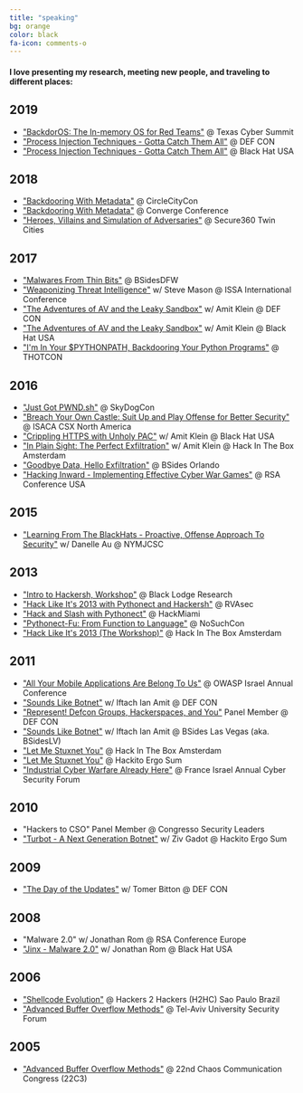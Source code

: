 ```yaml
---
title: "speaking"
bg: orange
color: black
fa-icon: comments-o
---
```


#### I love presenting my research, meeting new people, and traveling to different places:

## 2019
- ["BackdorOS: The In-memory OS for Red Teams"](http://ikotler.org/BackdorOS.pdf) @ Texas Cyber Summit
- ["Process Injection Techniques - Gotta Catch Them All"](https://defcon.org/html/defcon-27/dc-27-speakers.html#Kotler) @ DEF CON
- ["Process Injection Techniques - Gotta Catch Them All"](https://www.blackhat.com/us-19/briefings/schedule/#process-injection-techniques---gotta-catch-them-all-16010) @ Black Hat USA

## 2018
- ["Backdooring With Metadata"](http://www.ikotler.org/BackdooringWithMetadata.pdf) @ CircleCityCon
- ["Backdooring With Metadata"](http://www.ikotler.org/BackdooringWithMetadata.pdf) @ Converge Conference
- ["Heroes, Villains and Simulation of Adversaries"](https://secure360.org/session/itzik-kotler-heroes-villains-and-simulation-of-adversaries/?conference=9826&date=20180516) @ Secure360 Twin Cities

## 2017
- ["Malwares From Thin Bits"](http://www.ikotler.org/MalwaresFromThinBits.pdf) @ BSidesDFW
- ["Weaponizing Threat Intelligence"](http://c.ymcdn.com/sites/www.issa.org/resource/resmgr/2017_international_conference/Detailed_Agenda_2017.pdf) w/ Steve Mason @ ISSA International Conference
- ["The Adventures of AV and the Leaky Sandbox"](https://www.defcon.org/html/defcon-25/dc-25-speakers.html#Kotler) w/ Amit Klein @ DEF CON
- ["The Adventures of AV and the Leaky Sandbox"](https://www.blackhat.com/us-17/briefings.html#the-adventures-of-av-and-the-leaky-sandbox) w/ Amit Klein @ Black Hat USA
- ["I'm In Your $PYTHONPATH, Backdooring Your Python Programs"](http://www.ikotler.org/InYourPythonPath.pdf) @ THOTCON

## 2016
- ["Just Got PWND.sh"](http://www.ikotler.org/JustGotPWND.pdf) @ SkyDogCon
- ["Breach Your Own Castle: Suit Up and Play Offense for Better Security"](http://www.isaca.org/restricted/csx-presentations/Documents/North-America/121.pdf) @ ISACA CSX North America
- ["Crippling HTTPS with Unholy PAC"](https://www.blackhat.com/us-16/briefings.html#crippling-https-with-unholy-pac) w/ Amit Klein @ Black Hat USA
- ["In Plain Sight: The Perfect Exfiltration"](https://conference.hitb.org/hitbsecconf2016ams/sessions/in-plain-sight-the-perfect-exfiltration/) w/ Amit Klein @ Hack In The Box Amsterdam
- ["Goodbye Data, Hello Exfiltration"](http://bsidesorlando.org/2016/itzik-kotler-goodbye-data-hello-exfiltration) @ BSides Orlando
- ["Hacking Inward - Implementing Effective Cyber War Games"](https://www.rsaconference.com/events/us16/agenda/sessions/2618/hacking-inward-implementing-effective-cyber-war) @ RSA Conference USA

## 2015
- ["Learning From The BlackHats - Proactive, Offense Approach To Security"](https://web.archive.org/web/20151009130555/http://nymjcsc.org/agenda.htm) w/ Danelle Au @ NYMJCSC

## 2013
- ["Intro to Hackersh, Workshop"](https://www.blacklodgeresearch.org/archive/intro-hackersh/) @ Black Lodge Research
- ["Hack Like It's 2013 with Pythonect and Hackersh"](http://www.ikotler.org/HackLikeIts2013_RVASec.pdf) @ RVAsec
- ["Hack and Slash with Pythonect"](http://www.ikotler.org/HackandSlashwithPythonect.pdf) @ HackMiami
- ["Pythonect-Fu: From Function to Language"](http://www.nosuchcon.org/talks/D1_06_Itzik_Pythonect-Fu.pdf) @ NoSuchCon
- ["Hack Like It's 2013 (The Workshop)"](https://conference.hitb.org/hitbsecconf2013ams/materials/D1LAB%20-%20Itzik%20Kotler%20-%20Hack%20Like%20It%27s%202013.pdf) @ Hack In The Box Amsterdam

## 2011
- ["All Your Mobile Applications Are Belong To Us"](http://www.ikotler.org/AllYourMobileAppsAreBelongToUs_OWASP2011IL.pdf) @ OWASP Israel Annual Conference
- ["Sounds Like Botnet"](http://www.ikotler.org/SoundsLikeBotnet_DC19_n_BSidesLV11.pdf) w/ Iftach Ian Amit @ DEF CON
- ["Represent! Defcon Groups, Hackerspaces, and You"](https://www.defcon.org/html/links/dc-archives/dc-19-archive.html#PanelDCG) Panel Member @ DEF CON
- ["Sounds Like Botnet"](http://www.ikotler.org/SoundsLikeBotnet_DC19_n_BSidesLV11.pdf) w/ Iftach Ian Amit @ BSides Las Vegas (aka. BSidesLV)
- ["Let Me Stuxnet You"](http://conference.hackinthebox.org/hitbsecconf2011ams/materials/D2T1%20-%20Itzik%20Kotler%20-%20Let%20Me%20Stuxnet%20You.pdf) @ Hack In The Box Amsterdam
- ["Let Me Stuxnet You"](http://www.ikotler.org/hes2011-ikolterletmestuxnetyou.pdf) @ Hackito Ergo Sum
- ["Industrial Cyber Warfare Already Here"](http://www.slideshare.net/itzikk/cyber-warfare-already-here) @ France Israel Annual Cyber Security Forum

## 2010
- "Hackers to CSO" Panel Member @ Congresso Security Leaders
- ["Turbot - A Next Generation Botnet"](http://www.hackitoergosum.org/2010/HES2010-ikolter-zgadot-Turbot-Next-Generation-Botnet.pdf) w/ Ziv Gadot @ Hackito Ergo Sum

## 2009
- ["The Day of the Updates"](http://www.defcon.org/images/defcon-17/dc-17-presentations/defcon-17-itzik_kotler-tomer_bitton-day_of_updates.pdf) w/ Tomer Bitton @ DEF CON

## 2008
- "Malware 2.0" w/ Jonathan Rom @ RSA Conference Europe
- ["Jinx - Malware 2.0"](http://www.blackhat.com/presentations/bh-usa-08/Kotler_Rom/BH_US_08_Kotler_Rom_Jinx_Malware.pdf) w/ Jonathan Rom @ Black Hat USA

## 2006
- ["Shellcode Evolution"](http://www.h2hc.com.br/repositorio/2006/itzik_kotler_shellcode_evolution.ppt) @ Hackers 2 Hackers (H2HC) Sao Paulo Brazil
- ["Advanced Buffer Overflow Methods"](http://www.cs.tau.ac.il/tausec/lectures/Advanced_Buffer_Overflow_Methods.ppt) @ Tel-Aviv University Security Forum

## 2005
- ["Advanced Buffer Overflow Methods"](http://events.ccc.de/congress/2005/fahrplan/attachments/538-Slides_AdvancedBufferOverflowMethods.ppt) @ 22nd Chaos Communication Congress (22C3)
